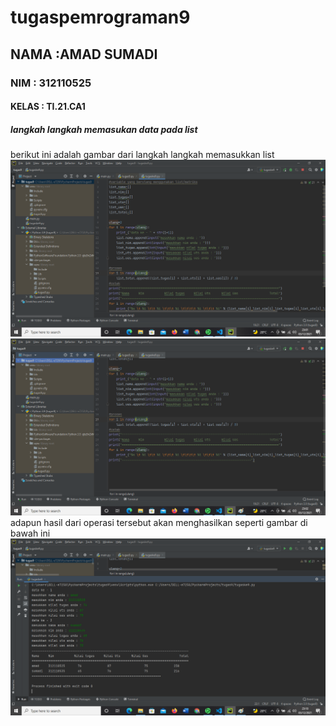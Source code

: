 # tugaspemrograman9
## NAMA :AMAD SUMADI
### NIM : 312110525
#### KELAS : TI.21.CA1

##### langkah langkah memasukan data pada list
berikut ini adalah gambar dari langkah langkah memasukkan list
![gambar 1](sstugas9/sstugaske91.png)
![gambar 2](sstugas9/sstugaske92.png)
adapun hasil dari operasi tersebut akan menghasilkan seperti gambar di bawah ini
![gambar 3](sstugas9/sstugaske93.png) 